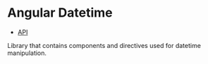 <!-- [![npm version](https://badge.fury.io/js/%40anglr%2Fselect.svg)](https://badge.fury.io/js/%40anglr%2Fselect)
[![Build status](https://ci.appveyor.com/api/projects/status/rib22utc0ap6vrxc?svg=true)](https://ci.appveyor.com/project/kukjevov/ng-select) -->

# Angular Datetime

- [API](https://ressurectit.github.io/#/content/api/ng-datetime/datetime)

Library that contains components and directives used for datetime manipulation.